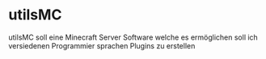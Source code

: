 # utilsMC

utilsMC soll eine Minecraft Server Software welche es ermöglichen soll ich versiedenen Programmier sprachen Plugins zu erstellen
